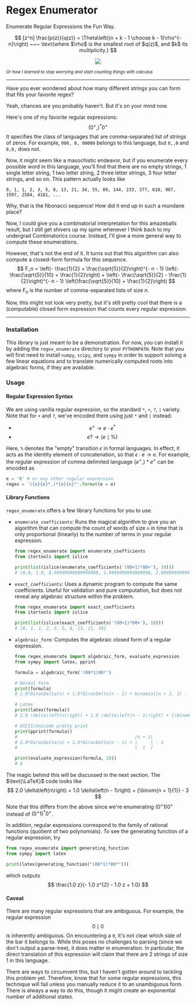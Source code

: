 # Regex Enumerator

Enumerate Regular Expressions the Fun Way.

$$
[z^n] \frac{p(z)}{q(z)} = \Theta\left({n + k - 1 \choose k - 1}\rho^{-n}\right) ~~~ \text{where $\rho$ is the smallest root of $q(z)$, and $k$ its multiplicity.}
$$

<p align="center">
<img src="http://i.imgur.com/sRo5tQz.png?invert_in_darkmode"/>
</p>

<sub>*Or how I learned to stop worrying and start counting things with calculus*</sub>

-----

Have you ever wondered about how many different strings you can form that fits your favorite regex?

Yeah, chances are you probably haven't. But it's on your mind now.

Here's one of my favorite regular expressions:
$$
(0^+,)^*0^+
$$
It specifies the class of languages that are comma-separated list of strings of zeros. For example,
`000, 0, 00000` belongs to this language, but `0,,0` and `0,0,` does not.

Now, it might seem like a masochistic endeavor, but if you enumerate every possible word in this language, you'll
find that there are no empty strings, 1 single letter string, 1 two letter string, 2 three letter strings, 3 four letter
strings, and so on. This pattern actually looks like

    0, 1, 1, 2, 3, 5, 8, 13, 21, 34, 55, 89, 144, 233, 377, 610, 987, 1597, 2584, 4181, ...

Why, that is the fibonacci sequence! How did it end up in such a mundane place?

Now, I could give you a combinatorial interpretation for this amazeballs result, but I still get shivers up my spine
whenever I think back to my undergrad Combinatorics course. Instead, I'll give a more general way to compute these
enumerations.

However, that's not the end of it. It turns out that this algorithm can also compute a closed-form formula
for this sequence.
$$
F_n = \left(- \frac{1}{2} + \frac{\sqrt{5}}{2}\right)^{- n - 1} \left(- \frac{\sqrt{5}}{10} + \frac{1}{2}\right) + \left(- \frac{\sqrt{5}}{2} - \frac{1}{2}\right)^{- n - 1} \left(\frac{\sqrt{5}}{10} + \frac{1}{2}\right)
$$
where $F_n$ is the number of comma-separated lists of size $n$.

Now, this might not look very pretty, but it's still pretty cool that there is a (computable) closed form expression that
counts every regular expression.

-----------------------------------

### Installation

This library is just meant to be a demonstration. For now, you can install it by adding the `regex_enumerate` directory
to your `PYTHONPATH`. Note that you will first need to install `numpy`, `scipy`, and `sympy` in order to support solving a few
linear equations and to translate numerically computed roots into algebraic forms, if they are available.

### Usage

#### Regular Expression Syntax

We are using vanilla regular expression, so the standard `*`, `+`, `?`, `|` variety. Note that for `+` and `?`, we've
encoded them using just `*` and `|` instead:

* $$e^+ \to e \cdot e^*$$
* $$e? \to (e \mid \%)$$

Here, `%` denotes the "empty" transition $\epsilon$ in formal languages. In effect, it acts as the
identity element of concatenation, so that $\epsilon \cdot e \to e$. For example, the regular expression of
comma delimited language $(e^+,)*e^+$ can be encoded as
```python
e = '0' # or any other regular expression
regex = '({e}{e}*,)*{e}{e}*'.format(e = e)
```

#### Library Functions

`regex_enumerate` offers a few library functions for you to use.

* `enumerate_coefficients`: Runs the magical algorithm to give you an algorithm that can compute
  the count of words of size `n` in time that is only proportional (linearly) to the number of terms in your
  regular expression.
  
  ```python
  from regex_enumerate import enumerate_coefficients
  from itertools import islice
  
  print(list(islice(enumerate_coefficients('(00+1)*00+'), 10)))
  # [0.0, 1.0, 0.99999999999999989, 1.9999999999999998, 2.9999999999999996, 4.9999999999999982, 7.9999999999999982, 12.999999999999998, 20.999999999999993, 33.999999999999986].
  ```

* `exact_coefficients`: Uses a dynamic program to compute the same coefficients. Useful for validation
  and pure computation, but does not reveal any algebraic structure within the problem.
  
  ```python
  from regex_enumerate import exact_coefficients
  from itertools import islice
  
  print(list(islice(exact_coefficients('(00+1)*00+'), 10)))
  # [0, 1, 1, 2, 3, 5, 8, 13, 21, 34]
  ```

* `algebraic_form`: Computes the algebraic closed form of a regular expression.

  ```python
  from regex_enumerate import algebraic_form, evaluate_expression
  from sympy import latex, pprint
  
  formula = algebraic_form('(00*1)00*')
  
  # Normal Form
  print(formula)
  # 2.0*DiracDelta(n) + 1.0*DiracDelta(n - 1) + binomial(n + 1, 1) - 3
  
  # Latex
  print(latex(formula))
  # 2.0 \delta\left(n\right) + 1.0 \delta\left(n - 1\right) + {\binom{n + 1}{1}} - 3
  
  # ASCII/Unicode pretty print
  print(pprint(formula))
  #                                             /n + 1\
  # 2.0*DiracDelta(n) + 1.0*DiracDelta(n - 1) + |     | - 3
  #                                             \  1  /
  
  print(evaluate_expression(formula, 10))
  # 8
  ```

The magic behind this will be discussed in the next section. The $\text{\LaTeX}$ code looks like 
$$
2.0 \delta\left(n\right) + 1.0 \delta\left(n - 1\right) + {\binom{n + 1}{1}} - 3
$$
Note that this differs from the above since we're enumerating $(0^+1)0^+$ instead of $(0^+1)^* 0^+$.

In addition, regular expressions correspond to the family of rational functions (quotient of two polynomials).
To see the generating function of a regular expression, try

```python
from regex_enumerate import generating_function
from sympy import latex

print(latex(generating_function("(00*1)*00*")))
```

which outputs
$$
\frac{1.0 z}{- 1.0 z^{2} - 1.0 z + 1.0}
$$

#### Caveat

There are many regular expressions that are ambiguous. For example, the regular expression
$$
0 \mid 0
$$
is inherently ambiguous. On encountering a `0`, it's not clear which side of the bar it belongs to. While
this poses no challenges to parsing (since we don't output a parse-tree), it does matter in enumeration.
In particular, the direct translation of this expression will claim that there are 2 strings of size 1
in this language.

There are ways to circumvent this, but I haven't gotten around to tackling this problem yet. Therefore, know that
for some regular expressions, this technique will fail unless you manually reduce it to an unambiguous form.
There is always a way to do this, though it might create an exponential number of additional states.